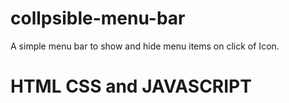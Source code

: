 # collpsible-menu-bar
A simple menu bar to show and hide menu items on click of Icon.

# HTML CSS and JAVASCRIPT
